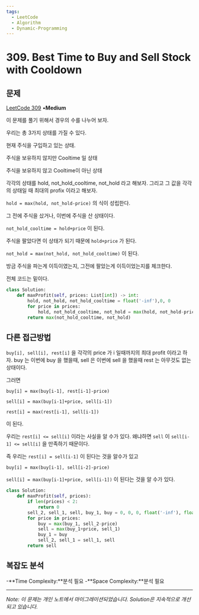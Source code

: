 ```yaml
---
tags:
  - LeetCode
  - Algorithm
  - Dynamic-Programming
---
```


# 309. Best Time to Buy and Sell Stock with Cooldown

## 문제

[LeetCode 309](https://leetcode.com/problems/best-time-to-buy-and-sell-stock-with-cooldown/) •**Medium**

이 문제를 풀기 위해서 경우의 수를 나누어 보자.

우리는 총 3가지 상태를 가질 수 있다.

현재 주식을 구입하고 있는 상태.

주식을 보유하지 않지만 Cooltime 일 상태

주식을 보유하지 않고 Cooltime이 아닌 상태

각각의 상태를 hold, not_hold_cooltime, not_hold 라고 해보자. 그리고 그 값을 각각의 상태일 때 최대의 profix 이라고 해보자.

`hold = max(hold, not_hold-price)` 의 식이 성립한다.

그 전에 주식을 샀거나, 이번에 주식을 산 상태이다.

`not_hold_cooltime = hold+price` 이 된다.

주식을 팔았다면 이 상태가 되기 때문에 `hold+price` 가 된다.

`not_hold = max(not_hold, not_hold_cooltime)` 이 된다.

방금 주식을 파는게 이득이였는지, 그전에 팔았는게 이득이었는지를 체크한다.

전체 코드는 밑이다.

```python
class Solution:
    def maxProfit(self, prices: List[int]) -> int:
        hold, not_hold, not_hold_cooltime = float('-inf'),0, 0
        for price in prices:
            hold, not_hold_cooltime, not_hold = max(hold, not_hold-price), hold+price, max(not_hold, not_hold_cooltime)
        return max(not_hold_cooltime, not_hold)
```

## 다른 접근방법

`buy[i], sell[i], rest[i]` 을 각각의 price 가 i 일때까지의 최대 profit 이라고 하자. buy 는 이번에 buy 을 했을때, sell 은 이번에 sell 을 했을때 rest 는 아무것도 없는 상태이다.

그러면

`buy[i] = max(buy[i-1], rest[i-1]-price)`

`sell[i] = max(buy[i-1]+price, sell[i-1])`

`rest[i] = max(rest[i-1], sell[i-1])`

이 된다.

우리는 `rest[i] <= sell[i]` 이라는 사실을 알 수가 있다. 왜냐하면 `sell` 이 `sell[i-1] <= sell[i]` 을 만족하기 때문이다.

즉 우리는 `rest[i] = sell[i-1]` 이 된다는 것을 알수가 있고

`buy[i] = max(buy[i-1], sell[i-2]-price)`

`sell[i] = max(buy[i-1]+price, sell[i-1])` 이 된다는 것을 알 수가 있다.

```python
class Solution:
    def maxProfit(self, prices):
        if len(prices) < 2:
            return 0
        sell_2, sell_1, sell, buy_1, buy = 0, 0, 0, float('-inf'), float('-inf')
        for price in prices:
            buy = max(buy_1, sell_2-price)
            sell = max(buy_1+price, sell_1)
            buy_1 = buy
            sell_2, sell_1 = sell_1, sell
        return sell
```

## 복잡도 분석

-**Time Complexity:**분석 필요
-**Space Complexity:**분석 필요

---

*Note: 이 문제는 개인 노트에서 마이그레이션되었습니다. Solution은 지속적으로 개선되고 있습니다.*
